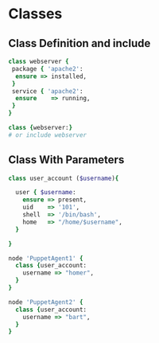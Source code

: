 # Classes

## Class Definition and include
```rb
class webserver {
 package { 'apache2':
  ensure => installed,
 }
 service { 'apache2':
  ensure    => running,
 }
}

class {webserver:}
# or include webserver
```

## Class With Parameters

```rb
class user_account ($username){

  user { $username:
    ensure => present,
    uid    => '101',
    shell  => '/bin/bash',
    home   => "/home/$username",
  }

}

node 'PuppetAgent1' {
  class {user_account:
    username => "homer",
  }
}

node 'PuppetAgent2' {
  class {user_account:
    username => "bart",
  }
}
```
